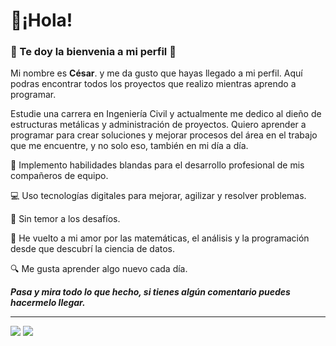 # 👋¡Hola! 
### 🏡 Te doy la bienvenia a mi perfil 🏡

Mi nombre es **César**. y me da gusto que hayas llegado a mi perfil. Aquí podras encontrar todos los proyectos que realizo mientras aprendo a programar.

Estudie una carrera en Ingeniería Civil y actualmente me dedico al dieño de estructuras metálicas y administración de proyectos. Quiero aprender a programar para crear soluciones y mejorar procesos del área en el trabajo que me encuentre, y no solo eso, también en mi día a día.


🚀 Implemento habilidades blandas para el desarrollo profesional de mis compañeros de equipo.

💻 Uso tecnologías digitales para mejorar, agilizar y resolver problemas.

🥋 Sin temor a los desafíos.

🔄 He vuelto a mi amor por las matemáticas, el análisis y la programación desde que descubrí la ciencia de datos.

🔍 Me gusta aprender algo nuevo cada día.

__*Pasa y mira todo lo que hecho, si tienes algún comentario puedes hacermelo llegar.*__

---


[![](https://bl3302files.storage.live.com/y4mXlG4-CVJXBEMQ1asOq28kyA1NZOSfuH_CFnK88KRhU8BucPOTkXn8XcfIYDIbtBchX-CKZThbLyhmLb7fGvTtPSD0yOYQdO6ShDFfWgTkxYXmJkBzjswNwPybPVinKkibVnoZ1DXisbp4f0-q12d604fMNEgPlubksO3qxYANlcPQtySMzjkQguqjZxQVJr1?width=32&height=32&cropmode=none)](https://www.linkedin.com/in/cesarcoboscv/) [![](https://bl3302files.storage.live.com/y4mod68boGx_C9pDJORndZhfcn64cVCtSe_16LbPmJv-lNknglzcVBogiZlM5VR9l7VLB17i8QsvjeYaFgZacHa4IYUgzM-Kni-FIseErpYrzvGCKupMG1fc-PiCQ9Qa2s2y_hGCWvimPeHX_7WMsBJAIJOwOPeliAAnNSnVjlKdoCr9E7_DHiawlhs51TIbzP5?width=32&height=32&cropmode=none)](https://twitter.com/CesarcobosCV)
